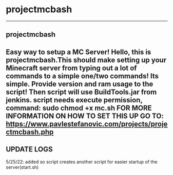 # projectmcbash
-------------------------------
projectmcbash
-------------------------------
Easy way to setup a MC Server!
Hello, this is projectmcbash.This should make setting up your Minecraft server from typing out a lot of commands to a simple one/two commands! 
Its simple. Provide version and ram usage to the script! Then script will use BuildTools.jar from jenkins.
script needs execute permission, command: sudo chmod +x mc.sh
FOR MORE INFORMATION ON HOW TO SET THIS UP GO TO: https://www.pavlestefanovic.com/projects/projectmcbash.php
-----------------------------
UPDATE LOGS
-----------------------------
5/25/22: added so script creates another script for easier startup of the server(start.sh)
